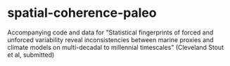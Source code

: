 # spatial-coherence-paleo
Accompanying code and data for "Statistical fingerprints of forced and unforced variability reveal inconsistencies between marine proxies and climate models on multi-decadal to millennial timescales" (Cleveland Stout et al, submitted)
